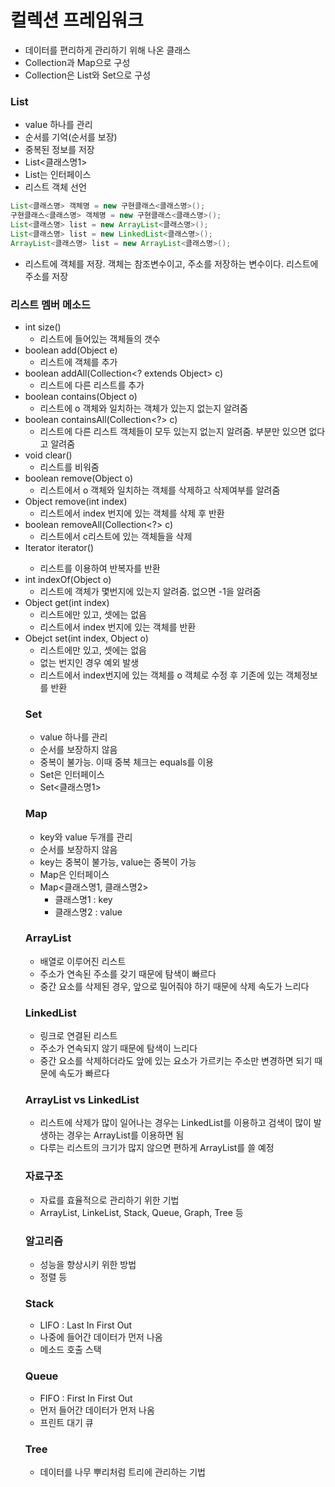 # 컬렉션 프레임워크

* 데이터를 편리하게 관리하기 위해 나온 클래스
* Collection과 Map으로 구성
* Collection은 List와 Set으로 구성



### List

* value 하나를 관리
* 순서를 기억(순서를 보장)
* 중복된 정보를 저장
* List<클래스명1>
* List는 인터페이스
* 리스트 객체 선언

```java
List<클래스명> 객체명 = new 구현클래스<클래스명>();
구현클래스<클래스명> 객체명 = new 구현클래스<클래스명>();
List<클래스명> list = new ArrayList<클래스명>();
List<클래스명> list = new LinkedList<클래스명>();
ArrayList<클래스명> list = new ArrayList<클래스명>();
```

* 리스트에 객체를 저장. 객체는 참조변수이고, 주소를 저장하는 변수이다. 리스트에 주소를 저장

### 리스트 멤버 메소드

* int size() 
  * 리스트에 들어있는 객체들의 갯수
* boolean add(Object e)
  * 리스트에 객체를 추가
* boolean addAll(Collection<? extends Object> c)
  * 리스트에 다른 리스트를 추가
* boolean contains(Object o)
  * 리스트에 o 객체와 일치하는 객체가 있는지 없는지 알려줌
* boolean containsAll(Collection<?> c)
  * 리스트에 다른 리스트 객체들이 모두 있는지 없는지 알려줌. 부분만 있으면 없다고 알려줌
* void clear()
  * 리스트를 비워줌
* boolean remove(Object o) 
  * 리스트에서 o 객체와 일치하는 객체를 삭제하고 삭제여부를 알려줌
* Object remove(int index)
  * 리스트에서 index 번지에 있는 객체를 삭제 후 반환
* boolean removeAll(Collection<?> c)
  * 리스트에서 c리스트에 있는 객체들을 삭제
* Iterator<Object> iterator() 
  * 리스트를 이용하여 반복자를 반환
* int indexOf(Object o)
  * 리스트에 객체가 몇번지에 있는지 알려줌. 없으면 -1을 알려줌
* Object get(int index)
  * 리스트에만 있고, 셋에는 없음
  * 리스트에서 index 번지에 있는 객체를 반환
* Obejct set(int index, Object o)
  * 리스트에만 있고, 셋에는 없음
  * 없는 번지인 경우 예외 발생
  * 리스트에서 index번지에 있는 객체를 o 객체로 수정 후 기존에 있는 객체정보를 반환

### Set

* value 하나를 관리
* 순서를 보장하지 않음
* 중복이 불가능. 이때 중복 체크는 equals를 이용
* Set은 인터페이스
* Set<클래스명1>



### Map

* key와 value 두개를 관리
* 순서를 보장하지 않음
* key는 중복이 불가능, value는 중복이 가능
* Map은 인터페이스
* Map<클래스명1, 클래스명2>
  * 클래스명1 : key
  * 클래스명2 : value

### ArrayList

* 배열로 이루어진 리스트
* 주소가 연속된 주소를 갖기 때문에 탐색이 빠르다
* 중간 요소를 삭제된 경우, 앞으로 밀어줘야 하기 때문에 삭제 속도가 느리다



### LinkedList

* 링크로 연결된 리스트
* 주소가 연속되지 않기 때문에 탐색이 느리다
* 중간 요소를 삭제하더라도 앞에 있는 요소가 가르키는 주소만 변경하면 되기 때문에 속도가 빠르다



### ArrayList vs LinkedList

* 리스트에 삭제가 많이 일어나는 경우는 LinkedList를 이용하고 검색이 많이 발생하는 경우는 ArrayList를 이용하면 됨
* 다루는 리스트의 크기가 많지 않으면 편하게 ArrayList를 쓸 예정



### 자료구조

* 자료를 효율적으로 관리하기 위한 기법
* ArrayList, LinkeList, Stack, Queue, Graph, Tree 등



### 알고리즘

* 성능을 향상시키 위한 방법
* 정렬 등



### Stack

* LIFO : Last In First Out
* 나중에 들어간 데이터가 먼저 나옴
* 메소드 호출 스택



### Queue

* FIFO : First In First Out
* 먼저 들어간 데이터가 먼저 나옴
* 프린트 대기 큐



### Tree

* 데이터를 나무 뿌리처럼 트리에 관리하는 기법











